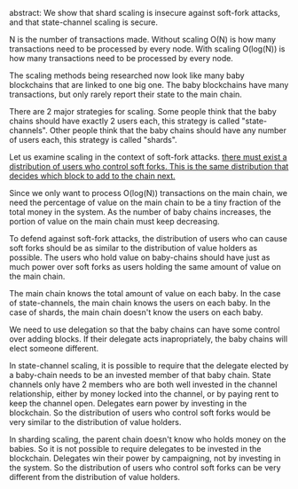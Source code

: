 abstract: We show that shard scaling is insecure against soft-fork attacks, and that state-channel scaling is secure.

N is the number of transactions made. Without scaling O(N) is how many transactions need to be processed by every node. With scaling O(log(N)) is how many transactions need to be processed by every node.

The scaling methods being researched now look like many baby blockchains that are linked to one big one. The baby blockchains have many transactions, but only rarely report their state to the main chain.

There are 2 major strategies for scaling. Some people think that the baby chains should have exactly 2 users each, this strategy is called "state-channels". Other people think that the baby chains should have any number of users each, this strategy is called "shards".

Let us examine scaling in the context of soft-fork attacks. [there must exist a distribution of users who control soft forks. This is the same distribution that decides which block to add to the chain next.](2_types_of_bonds.md)

Since we only want to process O(log(N)) transactions on the main chain, we need the percentage of value on the main chain to be a tiny fraction of the total money in the system.
As the number of baby chains increases, the portion of value on the main chain must keep decreasing.

To defend against soft-fork attacks, the distribution of users who can cause soft forks should be as similar to the distribution of value holders as possible. The users who hold value on baby-chains should have just as much power over soft forks as users holding the same amount of value on the main chain.

The main chain knows the total amount of value on each baby.
In the case of state-channels, the main chain knows the users on each baby.
In the case of shards, the main chain doesn't know the users on each baby.

We need to use delegation so that the baby chains can have some control over adding blocks. If their delegate acts inapropriately, the baby chains will elect someone different.

In state-channel scaling, it is possible to require that the delegate elected by a baby-chain needs to be an invested member of that baby chain. State channels only have 2 members who are both well invested in the channel relationship, either by money locked into the channel, or by paying rent to keep the channel open. Delegates earn power by investing in the blockchain. So the distribution of users who control soft forks would be very similar to the distribution of value holders.

In sharding scaling, the parent chain doesn't know who holds money on the babies. So it is not possible to require delegates to be invested in the blockchain. Delegates win their power by campaigning, not by investing in the system. So the distribution of users who control soft forks can be very different from the distribution of value holders.